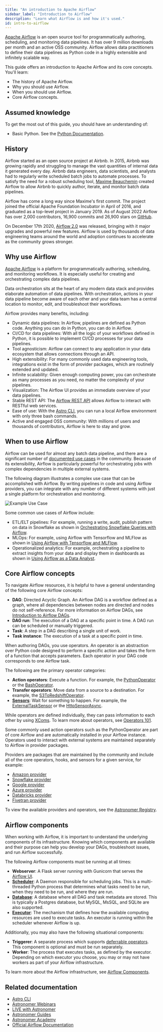 ```yaml
---
title: "An introduction to Apache Airflow"
sidebar_label: "Introduction to Airflow"
description: "Learn what Airflow is and how it's used."
id: intro-to-airflow
---
```


[Apache Airflow](https://airflow.apache.org/) is an open source tool for programmatically authoring, scheduling, and monitoring data pipelines. It has over 9 million downloads per month and an active OSS community. Airflow allows data practitioners to define their data pipelines as Python code in a highly extensible and infinitely scalable way.

This guide offers an introduction to Apache Airflow and its core concepts. You'll learn:

- The history of Apache Airflow.
- Why you should use Airflow.
- When you should use Airflow.
- Core Airflow concepts.

## Assumed knowledge

To get the most out of this guide, you should have an understanding of:

- Basic Python. See the [Python Documentation](https://docs.python.org/3/tutorial/index.html).

## History

Airflow started as an open source project at Airbnb. In 2015, Airbnb was growing rapidly and struggling to manage the vast quantities of internal data it generated every day. Airbnb data engineers, data scientists, and analysts had to regularly write scheduled batch jobs to automate processes. To satisfy the need for a robust scheduling tool, [Maxime Beauchemin](https://maximebeauchemin.medium.com/) created Airflow to allow Airbnb to quickly author, iterate, and monitor batch data pipelines.

Airflow has come a long way since Maxime's first commit. The project joined the official Apache Foundation Incubator in April of 2016, and graduated as a top-level project in January 2019. As of August 2022 Airflow has over 2,000 contributors, 16,900 commits and 26,900 stars on [GitHub](https://github.com/apache/airflow).

On December 17th 2020, [Airflow 2.0](https://www.astronomer.io/blog/introducing-airflow-2-0) was released, bringing with it major upgrades and powerful new features. Airflow is used by thousands of data engineering teams around the world and adoption continues to accelerate as the community grows stronger.

## Why use Airflow

[Apache Airflow](https://airflow.apache.org/index.html) is a platform for programmatically authoring, scheduling, and monitoring workflows. It is especially useful for creating and orchestrating complex data pipelines.

Data orchestration sits at the heart of any modern data stack and provides elaborate automation of data pipelines. With orchestration, actions in your data pipeline become aware of each other and your data team has a central location to monitor, edit, and troubleshoot their workflows.

Airflow provides many benefits, including:

- Dynamic data pipelines: In Airflow, pipelines are defined as Python code. Anything you can do in Python, you can do in Airflow.
- CI/CD for data pipelines: With all the logic of your workflows defined in Python, it is possible to implement CI/CD processes for your data pipelines.
- Tool agnosticism: Airflow can connect to any application in your data ecosystem that allows connections through an API.
- High extensibility: For many commonly used data engineering tools, integrations exist in the form of provider packages, which are routinely extended and updated.
- Infinite scalability: Given enough computing power, you can orchestrate as many processes as you need, no matter the complexity of your pipelines.
- Visualization: The Airflow UI provides an immediate overview of your data pipelines.
- Stable REST API: The [Airflow REST API](https://airflow.apache.org/docs/apache-airflow/stable/stable-rest-api-ref.html) allows Airflow to interact with RESTful web services.
- Ease of use: With the [Astro CLI](https://docs.astronomer.io/astro/cli/get-started), you can run a local Airflow environment with only three bash commands.
- Active and engaged OSS community: With millions of users and thousands of contributors, Airflow is here to stay and grow.

## When to use Airflow

Airflow can be used for almost any batch data pipeline, and there are a significant number of [documented use cases](https://soundcloud.com/the-airflow-podcast/use-cases) in the community. Because of its extensibility, Airflow is particularly powerful for orchestrating jobs with complex dependencies in multiple external systems.

The following diagram illustrates a complex use case that can be accomplished with Airflow. By writing pipelines in code and using Airflow providers, you can integrate with any number of different systems with just a single platform for orchestration and monitoring.

![Example Use Case](/img/guides/example_pipeline.png)

Some common use cases of Airflow include:

- ETL/ELT pipelines: For example, running a write, audit, publish pattern on data in Snowflake as shown in [Orchestrating Snowflake Queries with Airflow](airflow-snowflake.md).
- MLOps: For example, using Airflow with Tensorflow and MLFlow as shown in [Using Airflow with Tensorflow and MLFlow](https://www.astronomer.io/events/webinars/using-airflow-with-tensorflow-mlflow/).
- Operationalized analytics: For example, orchestrating a pipeline to extract insights from your data and display them in dashboards as shown in [Using Airflow as a Data Analyst](https://www.astronomer.io/events/webinars/using-airflow-as-a-data-analyst/).

## Core Airflow concepts

To navigate Airflow resources, it is helpful to have a general understanding of the following core Airflow concepts:

- **DAG**: Directed Acyclic Graph. An Airflow DAG is a workflow defined as a graph, where all dependencies between nodes are directed and nodes do not self-reference. For more information on Airflow DAGs, see [Introduction to Airflow DAGs](dags.md).
- **DAG run**: The execution of a DAG at a specific point in time. A DAG run can be scheduled or manually triggered.
- **Task**: A step in a DAG describing a single unit of work.
- **Task instance**: The execution of a task at a specific point in time.

When authoring DAGs, you use operators. An operator is an abstraction over Python code designed to perform a specific action and takes the form of a function that accepts parameters. Each operator in your DAG code corresponds to one Airflow task.

The following are the primary operator categories:

- **Action operators**: Execute a function. For example, the [PythonOperator](https://registry.astronomer.io/providers/apache-airflow/modules/pythonoperator) or the [BashOperator](scripts-bash-operator.md).
- **Transfer operators**: Move data from a source to a destination. For example, the [S3ToRedshiftOperator](https://registry.astronomer.io/providers/amazon/modules/s3toredshiftoperator).
- **[Sensors](what-is-a-sensor.md)**: Wait for something to happen. For example, the [ExternalTaskSensor](https://registry.astronomer.io/providers/apache-airflow/modules/externaltasksensor) or the [HttpSensorAsync](https://registry.astronomer.io/providers/astronomer-providers/modules/httpsensorasync).

While operators are defined individually, they can pass information to each other by using [XComs](airflow-passing-data-between-tasks.md). To learn more about operators, see [Operators 101](what-is-an-operator.md).

Some commonly used action operators such as the PythonOperator are part of core Airflow and are automatically installed in your Airflow instance. Operators used to interact with external systems are maintained separately to Airflow in provider packages.

Providers are packages that are maintained by the community and include all of the core operators, hooks, and sensors for a given service, for example:

- [Amazon provider](https://registry.astronomer.io/providers/amazon)
- [Snowflake provider](https://registry.astronomer.io/providers/snowflake)
- [Google provider](https://registry.astronomer.io/providers/google)
- [Azure provider](https://registry.astronomer.io/providers/microsoft-azure)
- [Databricks provider](https://registry.astronomer.io/providers/databricks)
- [Fivetran provider](https://registry.astronomer.io/providers/fivetran)

To view the available providers and operators, see the [Astronomer Registry](https://registry.astronomer.io/).

## Airflow components

When working with Airflow, it is important to understand the underlying components of its infrastructure. Knowing which components are available and their purpose can help you develop your DAGs, troubleshoot issues, and run Airflow successfully.

The following Airflow components must be running at all times:

- **Webserver**: A Flask server running with Gunicorn that serves the [Airflow UI](airflow-ui.md).
- **[Scheduler](https://airflow.apache.org/docs/apache-airflow/stable/concepts/scheduler.html)**: A Daemon responsible for scheduling jobs. This is a multi-threaded Python process that determines what tasks need to be run, when they need to be run, and where they are run.
- **[Database](airflow-database.md)**: A database where all DAG and task metadata are stored. This is typically a Postgres database, but MySQL, MsSQL, and SQLite are also supported.
- **[Executor](airflow-executors-explained.md)**: The mechanism that defines how the available computing resources are used to execute tasks. An executor is running within the scheduler whenever Airflow is up.

Additionally, you may also have the following situational components:

- **Triggerer**: A separate process which supports [deferrable operators](deferrable-operators.md). This component is optional and must be run separately.
- **Worker**: The process that executes tasks, as defined by the executor. Depending on which executor you choose, you may or may not have workers as part of your Airflow infrastructure.

To learn more about the Airflow infrastructure, see [Airflow Components](airflow-components.md).

## Related documentation

- [Astro CLI](https://docs.astronomer.io/astro/cli/get-started)
- [Astronomer Webinars](https://www.astronomer.io/events/webinars/)
- [LIVE with Astronomer](https://www.astronomer.io/events/live/)
- [Astronomer Guides](https:/docs.astronomer.io/learn/)
- [Astronomer Academy](https://academy.astronomer.io/)
- [Official Airflow Documentation](https://airflow.apache.org/docs/)
